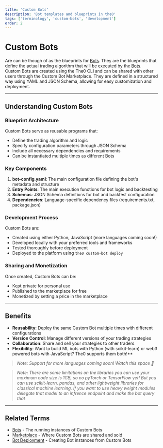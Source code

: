 ```yaml
---
title: 'Custom Bots'
description: 'Bot templates and blueprints in the0'
tags: ['terminology', 'custom-bots', 'development']
order: 2
---
```


# Custom Bots

Are can be though of as the blueprints for [Bots](./bots). They are the blueprints that define the actual trading algorithm that will be executed by the [Bots](./bots). Custom Bots are created using the The0 CLI and can be shared with other users through the Custom Bot Marketplace. They are defined in a structured way using YAML and JSON Schema, allowing for easy customization and deployment.

---

## Understanding Custom Bots

### Blueprint Architecture

Custom Bots serve as reusable programs that:

- Define the trading algorithm and logic
- Specify configuration parameters through JSON Schema
- Include all necessary dependencies and requirements
- Can be instantiated multiple times as different Bots

### Key Components

1. **bot-config.yaml**: The main configuration file defining the bot's metadata and structure
2. **Entry Points**: The main execution functions for bot logic and backtesting
3. **Schemas**: JSON Schema definitions for bot and backtest configuration
4. **Dependencies**: Language-specific dependency files (requirements.txt, package.json)

### Development Process

Custom Bots are:

- Created using either Python, JavaScript (more languages coming soon!)
- Developed locally with your preferred tools and frameworks
- Tested thoroughly before deployment
- Deployed to the platform using `the0 custom-bot deploy`

### Sharing and Monetization

Once created, Custom Bots can be:

- Kept private for personal use
- Published to the marketplace for free
- Monetized by setting a price in the marketplace

---

## Benefits

- **Reusability**: Deploy the same Custom Bot multiple times with different configurations
- **Version Control**: Manage different versions of your trading strategies
- **Collaboration**: Share and sell your strategies to other traders
- **Flexibility**: Want to build ML bots with Python (with scikit-learn) or web3 powered bots with JavaScript? The0 supports them both!\*\*

> _Note: Support for more languages coming soon! Watch this space 🎉_

> _Note: There are some limitations on the libraries you can use your maximum code size is 1GB, so no pyTorch or TensorFlow yet! But you can use scikit-learn, pandas, and other lightweight libraries for classical machine learning. If you want to use heavy weight modules delegate that model to an infrence endpoint and make the bot query that_

---

## Related Terms

- [Bots](/docs/terminology/bots) - The running instances of Custom Bots
- [Marketplace](/docs/terminology/marketplace) - Where Custom Bots are shared and sold
- [Bot Deployment](/docs/terminology/bot-deployment) - Creating Bot instances from Custom Bots

